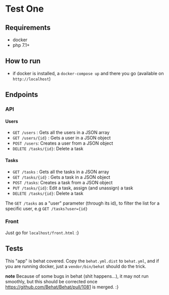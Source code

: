 Test One
========
Requirements
------------
- docker
- php 7.1+

How to run
----------
- if docker is installed, a `docker-compose up` and there you go (available on `http://localhost`)

Endpoints
---------
### API
#### Users
- `GET /users` : Gets all the users in a JSON array
- `GET /users/{id}` : Gets a user in a JSON object
- `POST /users`: Creates a user from a JSON object
- `DELETE /tasks/{id}`: Delete a task

#### Tasks
- `GET /tasks` : Gets all the tasks in a JSON array
- `GET /tasks/{id}` : Gets a task in a JSON object
- `POST /tasks`: Creates a task from a JSON object
- `PUT /tasks/{id}`: Edit a task, assign (and unassign) a task
- `DELETE /tasks/{id}`: Delete a task

The `GET /tasks` as a "user" parameter (through its id), to filter the list for
a specific user, e.g `GET /tasks?user={id}`

### Front
Just go for `localhost/front.html` :}

Tests
-----
This "app" is behat covered. Copy the `behat.yml.dist` to `behat.yml`, and if
you are running docker, just a `vendor/bin/behat` should do the trick.

**note** Because of some bugs in behat (shit happens...), it may not run
smoothly, but this should be corrected once
https://github.com/Behat/Behat/pull/1081 is merged. :}
